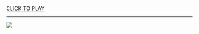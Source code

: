 
<a href="https://premium76.site?title=github_unblock_games&ref=13M">CLICK TO PLAY</a></h3>
<hr>

<a href="https://premium76.site?title=github_unblock_games&ref=13M"><img src="https://clearcache.store/games.png"></a>


